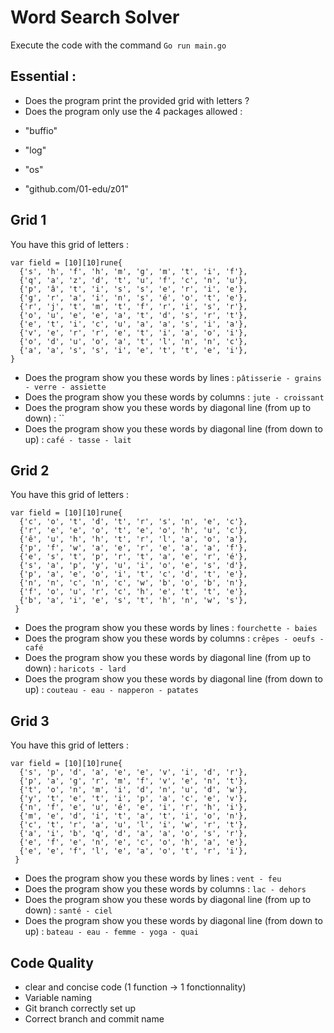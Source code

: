 # Word Search Solver

Execute the code with the command ```Go run main.go```

## Essential :
* Does the program print the provided grid with letters ?
* Does the program only use the 4 packages allowed :
- "buffio"

- "log"

- "os"

- "github.com/01-edu/z01"

## Grid 1
You have this grid of letters :

  ```golang
  var field = [10][10]rune{
	{'s', 'h', 'f', 'h', 'm', 'g', 'm', 't', 'i', 'f'},
	{'q', 'a', 'z', 'd', 't', 'u', 'f', 'c', 'n', 'u'},
	{'p', 'â', 't', 'i', 's', 's', 'e', 'r', 'i', 'e'},
	{'g', 'r', 'a', 'i', 'n', 's', 'é', 'o', 't', 'e'},
	{'r', 'j', 't', 'm', 't', 'f', 'r', 'i', 's', 'r'},
	{'o', 'u', 'e', 'e', 'a', 't', 'd', 's', 'r', 't'},
	{'e', 't', 'i', 'c', 'u', 'a', 'a', 's', 'i', 'a'},
	{'v', 'e', 'r', 'r', 'e', 't', 'i', 'a', 'o', 'i'},
	{'o', 'd', 'u', 'o', 'a', 't', 'l', 'n', 'n', 'c'},
	{'a', 'a', 's', 's', 'i', 'e', 't', 't', 'e', 'i'},
  }
  ```

* Does the program show you these words by lines : `pâtisserie - grains - verre - assiette`
* Does the program show you these words by columns : `jute - croissant`
* Does the program show you these words by diagonal line (from up to down) : ``
* Does the program show you these words by diagonal line (from down to up) : `café - tasse - lait`

## Grid 2
You have this grid of letters :

  ```golang
  var field = [10][10]rune{
	{'c', 'o', 't', 'd', 't', 'r', 's', 'n', 'e', 'c'},
	{'r', 'e', 'e', 'o', 't', 'e', 'o', 'h', 'u', 'c'},
	{'ê', 'u', 'h', 'h', 't', 'r', 'l', 'a', 'o', 'a'},
	{'p', 'f', 'w', 'a', 'e', 'r', 'e', 'a', 'a', 'f'},
	{'e', 's', 't', 'p', 'r', 't', 'a', 'e', 'r', 'é'},
	{'s', 'a', 'p', 'y', 'u', 'i', 'o', 'e', 's', 'd'},
	{'p', 'a', 'e', 'o', 'i', 't', 'c', 'd', 't', 'e'},
	{'n', 'n', 'c', 'n', 'c', 'w', 'b', 'o', 'b', 'n'},
	{'f', 'o', 'u', 'r', 'c', 'h', 'e', 't', 't', 'e'},
	{'b', 'a', 'i', 'e', 's', 't', 'h', 'n', 'w', 's'},
   }
  ```

* Does the program show you these words by lines : `fourchette - baies`
* Does the program show you these words by columns : `crêpes - oeufs - café`
* Does the program show you these words by diagonal line (from up to down) : `haricots - lard`
* Does the program show you these words by diagonal line (from down to up) : `couteau - eau - napperon - patates`

## Grid 3
You have this grid of letters :

  ```golang
  var field = [10][10]rune{
	{'s', 'p', 'd', 'a', 'e', 'e', 'v', 'i', 'd', 'r'},
	{'p', 'a', 'g', 'r', 'm', 'f', 'v', 'e', 'n', 't'},
	{'t', 'o', 'n', 'm', 'i', 'd', 'n', 'u', 'd', 'w'},
	{'y', 't', 'e', 't', 'i', 'p', 'a', 'c', 'e', 'v'},
	{'n', 'f', 'e', 'u', 'é', 'e', 'i', 'r', 'h', 'i'},
	{'m', 'e', 'd', 'i', 't', 'a', 't', 'i', 'o', 'n'},
	{'c', 't', 'r', 'a', 'u', 'l', 'i', 'w', 'r', 't'},
	{'a', 'i', 'b', 'q', 'd', 'a', 'a', 'o', 's', 'r'},
	{'e', 'f', 'e', 'n', 'e', 'c', 'o', 'h', 'a', 'e'},
	{'e', 'e', 'f', 'l', 'e', 'a', 'o', 't', 'r', 'i'},
   }
  ```

* Does the program show you these words by lines : `vent - feu`
* Does the program show you these words by columns : `lac - dehors`
* Does the program show you these words by diagonal line (from up to down) : `santé - ciel`
* Does the program show you these words by diagonal line (from down to up) : `bateau - eau - femme - yoga - quai`

## Code Quality
* clear and concise code (1 function -> 1 fonctionnality)
* Variable naming
* Git branch correctly set up
* Correct branch and commit name
